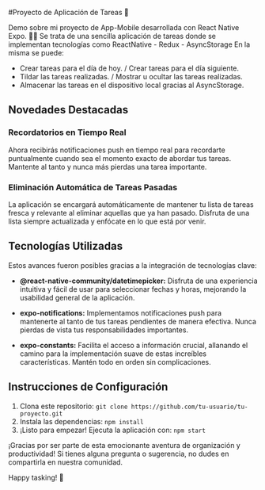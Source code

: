 #Proyecto de Aplicación de Tareas 🌟

Demo sobre mi proyecto de App-Mobile desarrollada con React Native Expo. 👨‍💻
Se trata de una sencilla aplicación de tareas donde se implementan tecnologías como ReactNative - Redux - AsyncStorage
En la misma se puede:
- Crear tareas para el día de hoy. / Crear tareas para el día siguiente.
- Tildar las tareas realizadas. / Mostrar u ocultar las tareas realizadas.
- Almacenar las tareas en el dispositivo local gracias al AsyncStorage.

## Novedades Destacadas

### Recordatorios en Tiempo Real
Ahora recibirás notificaciones push en tiempo real para recordarte puntualmente cuando sea el momento exacto de abordar tus tareas. Mantente al tanto y nunca más pierdas una tarea importante.

### Eliminación Automática de Tareas Pasadas
La aplicación se encargará automáticamente de mantener tu lista de tareas fresca y relevante al eliminar aquellas que ya han pasado. Disfruta de una lista siempre actualizada y enfócate en lo que está por venir.

## Tecnologías Utilizadas
Estos avances fueron posibles gracias a la integración de tecnologías clave:

- **@react-native-community/datetimepicker:** Disfruta de una experiencia intuitiva y fácil de usar para seleccionar fechas y horas, mejorando la usabilidad general de la aplicación.

- **expo-notifications:** Implementamos notificaciones push para mantenerte al tanto de tus tareas pendientes de manera efectiva. Nunca pierdas de vista tus responsabilidades importantes.

- **expo-constants:** Facilita el acceso a información crucial, allanando el camino para la implementación suave de estas increíbles características. Mantén todo en orden sin complicaciones.

## Instrucciones de Configuración
1. Clona este repositorio: `git clone https://github.com/tu-usuario/tu-proyecto.git`
2. Instala las dependencias: `npm install`
3. ¡Listo para empezar! Ejecuta la aplicación con: `npm start`

¡Gracias por ser parte de esta emocionante aventura de organización y productividad! Si tienes alguna pregunta o sugerencia, no dudes en compartirla en nuestra comunidad.

Happy tasking! 🚀
